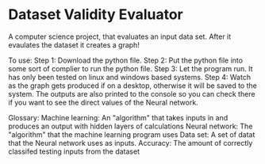 # Dataset Validity Evaluator

A computer science project, that evaluates an input data set. After it evaulates the dataset it creates a graph!

To use:
Step 1: Download the python file.
Step 2: Put the python file into some sort of complier to run the python file.
Step 3: Let the program run. It has only been tested on linux and windows based systems.
Step 4: Watch as the graph gets produced if on a desktop, otherwise it will be saved to the system. The outputs are also printed to the console so you can check there if you want to see the direct values of the Neural network.

Glossary:
Machine learning: An "algorithm" that takes inputs in and produces an output with hidden layers of calculations
Neural network: The "algorithm" that the machine learning program uses
Data set: A set of datat that the Neural network uses as inputs.
Accuracy: The amount of correctly classifed testing inputs from the dataset
